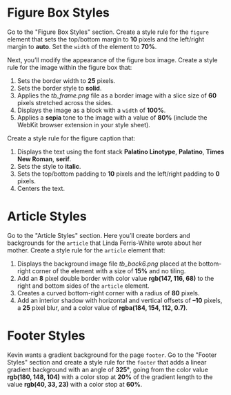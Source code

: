 # Figure Box Styles

Go to the "Figure Box Styles" section. Create a style rule for the `figure` element that sets the top/bottom margin to **10** pixels and the left/right margin to **auto**. Set the `width` of the element to **70%**.

Next, you’ll modify the appearance of the figure box image. Create a style rule for the image within the figure box that:
1. Sets the border width to **25** pixels.
2. Sets the border style to **solid**.
3. Applies the *tb_frame.png* file as a border image with a slice size of **60** pixels stretched across the sides.
4. Displays the image as a block with a `width` of **100%**.
5. Applies a **sepia** tone to the image with a value of **80%** (include the WebKit browser extension in your style sheet).

Create a style rule for the figure caption that:
1. Displays the text using the font stack **Palatino Linotype**, **Palatino**, **Times New Roman**, **serif**.
2. Sets the style to **italic**.
3. Sets the top/bottom padding to **10** pixels and the left/right padding to **0** pixels.
4. Centers the text.
 
# Article Styles 

Go to the "Article Styles" section. Here you’ll create borders and backgrounds for the `article` that Linda Ferris-White wrote about her mother. Create a style rule for the `article` element that:
1. Displays the background image file *tb_back6.png* placed at the bottom-right corner of the element with a size of **15%** and no tiling.
2. Add an **8** pixel double border with color value **rgb(147, 116, 68)** to the right and bottom sides of the `article` element.
3. Creates a curved bottom-right corner with a radius of **80** pixels.
4. Add an interior shadow with horizontal and vertical offsets of **–10** pixels, a **25** pixel blur, and a color value of **rgba(184, 154, 112, 0.7)**.

# Footer Styles

Kevin wants a gradient background for the page `footer`. Go to the "Footer Styles" section and create a style rule for the `footer` that adds a linear gradient background with an angle of **325°**, going from the color value **rgb(180, 148, 104)** with a color stop at **20%** of the gradient length to the value **rgb(40, 33, 23)** with a color stop at **60%**.



